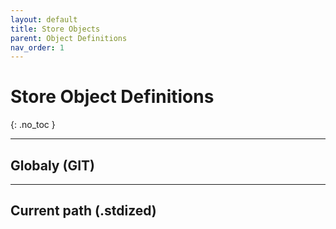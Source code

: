 ```yaml
---
layout: default
title: Store Objects
parent: Object Definitions
nav_order: 1
---
```


# Store Object Definitions
{: .no_toc }

---

## Globaly (GIT)

---

## Current path (.stdized)

